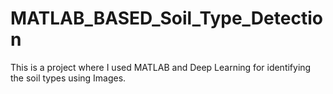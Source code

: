 # MATLAB_BASED_Soil_Type_Detection
This is a project where I used MATLAB and Deep Learning for identifying the soil types using Images.
